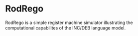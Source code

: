 RodRego
=======

RodRego is a simple register machine simulator illustrating the computational capabilites of the INC/DEB language model.
